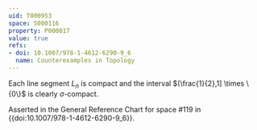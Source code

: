 ```yaml
---
uid: T000953
space: S000116
property: P000017
value: true
refs:
- doi: 10.1007/978-1-4612-6290-9_6
  name: Counterexamples in Topology
---
```


Each line segment $L_n$ is compact and the interval $(\frac{1}{2},1] \times \{0\}$ is clearly $\sigma$-compact.

  Asserted in the General Reference Chart for space #119 in
  {{doi:10.1007/978-1-4612-6290-9_6}}.
